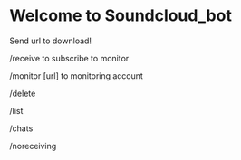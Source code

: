 Welcome to Soundcloud_bot
=================

Send url to download!

/receive to subscribe to monitor

/monitor [url] to monitoring account

/delete

/list

/chats

/noreceiving
